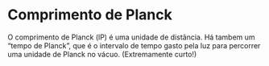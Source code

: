 # Comprimento de Planck

O comprimento de Planck (lP) é uma unidade de distância. Há tambem um “tempo de
Planck”, que é o intervalo de tempo gasto pela luz para percorrer uma unidade de
Planck no vácuo. (Extremamente curto!)
